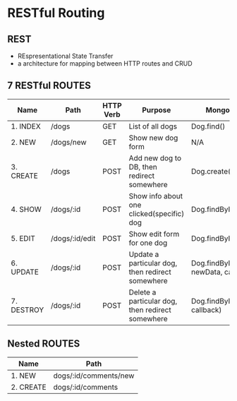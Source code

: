 # RESTful Routing

## REST 
- REspresentational State Transfer
- a architecture for mapping between HTTP routes and CRUD

## 7 RESTful ROUTES

Name       | Path          | HTTP Verb | Purpose                                          | Mongoose Method
---------- | ------------- | --------- | ------------------------------------------------ | ---------------
1. INDEX   | /dogs         | GET       | List of all dogs                                 | Dog.find()
2. NEW     | /dogs/new     | GET       | Show new dog form                                | N/A
3. CREATE  | /dogs         | POST      | Add new dog to DB, then redirect somewhere       | Dog.create()
4. SHOW    | /dogs/:id     | POST      | Show info about one clicked(specific) dog        | Dog.findById(id, callback)
5. EDIT    | /dogs/:id/edit| POST      | Show edit form for one dog                       | Dog.findById(id, callback)
6. UPDATE  | /dogs/:id     | POST      | Update a particular dog, then redirect somewhere | Dog.findByIdAndUpdate(id, newData, callback)
7. DESTROY | /dogs/:id     | POST      | Delete a particular dog, then redirect somewhere | Dog.findByIdAndRemove(id, callback)

## Nested ROUTES

Name     | Path                  |
-------- | --------------------- |
1. NEW   | dogs/:id/comments/new |
2. CREATE| dogs/:id/comments     |